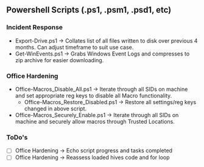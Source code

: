 ## Powershell Scripts (.ps1, .psm1, .psd1, etc)



### Incident Response
- Export-Drive.ps1 -> Collates list of all files written to disk over previous 4 months. Can adjust timeframe to suit use case.
- Get-WinEvents.ps1 -> Grabs Windows Event Logs and compresses to zip archive for easier downloading.


### Office Hardening
- Office-Macros_Disable_All.ps1 -> Iterate through all SIDs on machine and set appropriate reg keys to disable all Macro functionality.
  - Office-Macros_Restore_Disabled.ps1 -> Restore all settings/reg keys changed in above script.
- Office-Macros_Securely_Enable.ps1 -> Iterate through all SIDs on machine and securely allow macros through Trusted Locations.



### ToDo's
- [ ] Office Hardening -> Echo script progress and tasks completed
- [ ] Office Hardening -> Reassess loaded hives code and for loop
